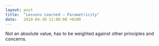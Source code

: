 ```yaml
---
layout: post
title:  "Lessons Learned – Parametricity"
date:   2018-04-30 12:00:00 +0200
---
```


Not an absolute value, has to be weighted against other principles and concerns.
